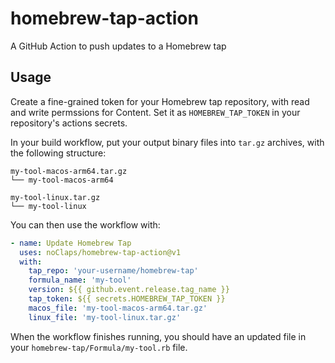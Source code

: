 # homebrew-tap-action
A GitHub Action to push updates to a Homebrew tap

## Usage

Create a fine-grained token for your Homebrew tap repository, with read and write permssions for Content. Set it as `HOMEBREW_TAP_TOKEN` in your repository's actions secrets.

In your build workflow, put your output binary files into `tar.gz` archives, with the following structure:

```
my-tool-macos-arm64.tar.gz
└── my-tool-macos-arm64

my-tool-linux.tar.gz
└── my-tool-linux
```

You can then use the workflow with:

```yaml
- name: Update Homebrew Tap
  uses: noClaps/homebrew-tap-action@v1
  with:
    tap_repo: 'your-username/homebrew-tap'
    formula_name: 'my-tool'
    version: ${{ github.event.release.tag_name }}
    tap_token: ${{ secrets.HOMEBREW_TAP_TOKEN }}
    macos_file: 'my-tool-macos-arm64.tar.gz'
    linux_file: 'my-tool-linux.tar.gz'
```

When the workflow finishes running, you should have an updated file in your `homebrew-tap/Formula/my-tool.rb` file.
